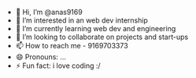 - 👋 Hi, I’m @anas9169
- 👀 I’m interested in an web dev internship
- 🌱 I’m currently learning web dev and engineering
- 💞️ I’m looking to collaborate on projects and start-ups
- 📫 How to reach me - 9169703373
- 😄 Pronouns: ...
- ⚡ Fun fact: i love coding :/

<!---
anas9169/anas9169 is a ✨ special ✨ repository because its `README.md` (this file) appears on your GitHub profile.
You can click the Preview link to take a look at your changes.
--->
